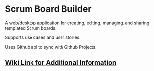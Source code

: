 # Scrum Board Builder

A web/desktop application for creating, editing, managing, and sharing templated Scrum boards. 

Supports use cases and user stories.

Uses Github api to sync with Github Projects.

## [Wiki Link for Additional Information](https://app.gitbook.com/o/8f6PgLpPTzfMrZJ7FeUH/s/8jecZomwPHQthlC4YPaJ/)

